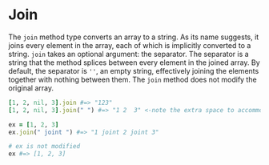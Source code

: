 # Join

The `join` method type converts an array to a string. As its name suggests, it joins every element in the array, each of which is implicitly converted to a string. `join` takes an optional argument: the separator. The separator is a string that the method splices between every element in the joined array. By default, the separator is `''`, an empty string, effectively joining the elements together with nothing between them. The `join` method does not modify the original array.

```ruby
[1, 2, nil, 3].join #=> "123"
[1, 2, nil, 3].join(" ") #=> "1 2  3" <-note the extra space to accommodate nil

ex = [1, 2, 3]
ex.join(" joint ") #=> "1 joint 2 joint 3"

# ex is not modified
ex #=> [1, 2, 3]

```